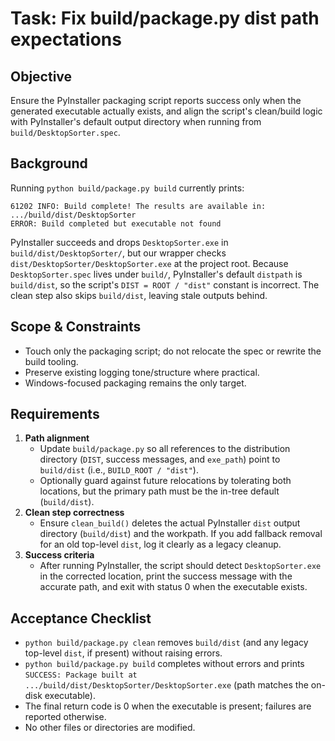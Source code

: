 # Task: Fix build/package.py dist path expectations

## Objective
Ensure the PyInstaller packaging script reports success only when the generated executable actually exists, and align the script's clean/build logic with PyInstaller's default output directory when running from `build/DesktopSorter.spec`.

## Background
Running `python build/package.py build` currently prints:
```
61202 INFO: Build complete! The results are available in: .../build/dist/DesktopSorter
ERROR: Build completed but executable not found
```
PyInstaller succeeds and drops `DesktopSorter.exe` in `build/dist/DesktopSorter/`, but our wrapper checks `dist/DesktopSorter/DesktopSorter.exe` at the project root. Because `DesktopSorter.spec` lives under `build/`, PyInstaller's default `distpath` is `build/dist`, so the script's `DIST = ROOT / "dist"` constant is incorrect. The clean step also skips `build/dist`, leaving stale outputs behind.

## Scope & Constraints
- Touch only the packaging script; do not relocate the spec or rewrite the build tooling.
- Preserve existing logging tone/structure where practical.
- Windows-focused packaging remains the only target.

## Requirements
1. **Path alignment**
   - Update `build/package.py` so all references to the distribution directory (`DIST`, success messages, and `exe_path`) point to `build/dist` (i.e., `BUILD_ROOT / "dist"`).
   - Optionally guard against future relocations by tolerating both locations, but the primary path must be the in-tree default (`build/dist`).
2. **Clean step correctness**
   - Ensure `clean_build()` deletes the actual PyInstaller `dist` output directory (`build/dist`) and the workpath. If you add fallback removal for an old top-level `dist`, log it clearly as a legacy cleanup.
3. **Success criteria**
   - After running PyInstaller, the script should detect `DesktopSorter.exe` in the corrected location, print the success message with the accurate path, and exit with status 0 when the executable exists.

## Acceptance Checklist
- `python build/package.py clean` removes `build/dist` (and any legacy top-level `dist`, if present) without raising errors.
- `python build/package.py build` completes without errors and prints `SUCCESS: Package built at .../build/dist/DesktopSorter/DesktopSorter.exe` (path matches the on-disk executable).
- The final return code is 0 when the executable is present; failures are reported otherwise.
- No other files or directories are modified.
